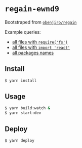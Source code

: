 # `regain-ewnd9`

Bootstraped from [`obenjiro/regain`](https://github.com/obenjiro/regain)

Example queries:

- [all files with `require('fs')`](https://regain-ewnd9.netlify.com/#report&q=Lih7ZmlsZTogLnBhdGgsIGltcG9ydHM6IGFzdC5wcm9ncmFtLmJvZHkuW3R5cGU9IlZhcmlhYmxlRGVjbGFyYXRpb24iXS5kZWNsYXJhdGlvbnMuaW5pdC5bY2FsbGVlLm5hbWU9InJlcXVpcmUiXS5hcmd1bWVudHMudmFsdWV9KS5baW1wb3J0c349L2ZzL10%3D)
- [all files with `import 'react'`](https://regain-ewnd9.netlify.com/#report&q=Lih7ZmlsZTogLnBhdGgsIGltcG9ydHM6IGFzdC5wcm9ncmFtLmJvZHkuW3R5cGU9IkltcG9ydERlY2xhcmF0aW9uIl0uc291cmNlLnZhbHVlfSkuW2ltcG9ydHN%2BPS9yZWFjdC9d)
- [all packages names](https://regain-ewnd9.netlify.com/#report&q=LltwYXRofj0vcGFja2FnZS5qc29uJC8gYW5kIGFzdC5wcml2YXRlICE9IHRydWVdLih7bmFtZTogYXN0Lm5hbWUsIHBhdGh9KQ%3D%3D)

## Install

```sh
$ yarn install
```

## Usage

```sh
$ yarn build:watch &
$ yarn start:dev
```

## Deploy

```sh
$ yarn deploy
```
